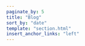 ```yaml
---
paginate_by: 5
title: "Blog"
sort_by: "date"
template: "section.html"
insert_anchor_links: "left"
---
```

